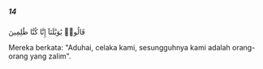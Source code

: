 ##### 14

<span class="ayah">قَالُوا۟ يَٰوَيْلَنَآ إِنَّا كُنَّا ظَٰلِمِينَ</span>

<span class="ayah_translation">Mereka berkata: "Aduhai, celaka kami, sesungguhnya kami adalah orang-orang yang zaIim".</span>
